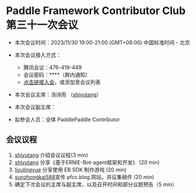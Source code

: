 # Paddle Framework Contributor Club 第三十一次会议

- 本次会议时间：2023/11/30 19:00-21:00 (GMT+08:00) 中国标准时间 - 北京

- 本次会议接入方式：

  - 腾讯会议：476-419-449
  - 会议密码：\*\*\*\*（群内通知）
  - [点击链接入会](https://meeting.tencent.com/dm/vdXm3nJniSev)，或添加至会议列表

- 本次会议主席：汤诗雨 （[shiyutang](https://github.com/shiyutang)）

- 本次会议副主席：

- 拟参会人员：全体 PaddlePaddle Contributor

## 会议议程

1. [shiyutang](https://github.com/shiyutang) 介绍会议议程(3 min)
2. [shiyutang](https://github.com/shiyutang)  分享《基于ERNIE-Bot-agent框架和开发》 (20 min)
4. [liyulingyue](https://github.com/Liyulingyue) 分享使用 EB SDK 制作游戏 (20 min)
5. [sunzhongkai588](https://github.com/sunzhongkai588)宣传 pfcc.blog 网站，并征集稿件 (20 min)
6. 确定下次会议的主席与副主席，以及召开时间和部分议题预告（5 min）
